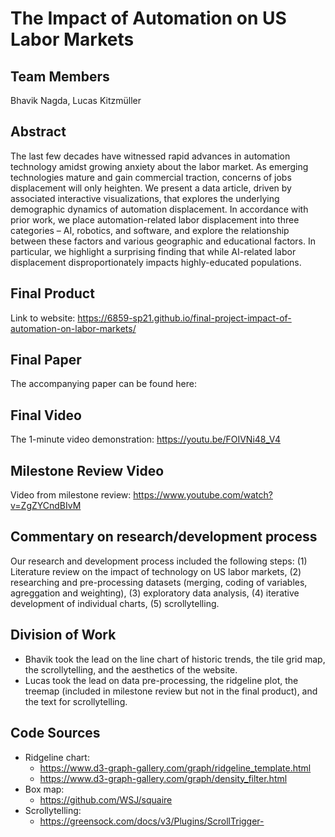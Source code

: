 # The Impact of Automation on US Labor Markets

## Team Members
Bhavik Nagda, Lucas Kitzmüller

## Abstract
The last few decades have witnessed rapid advances in automation technology amidst growing anxiety about the labor market. As emerging technologies mature and gain commercial traction, concerns of jobs displacement will only heighten. We present a data article, driven by associated interactive visualizations, that explores the underlying demographic dynamics of automation displacement. In accordance with prior work, we place automation-related labor displacement into three categories – AI, robotics, and software, and explore the relationship between these factors and various geographic and educational factors. In particular, we highlight a surprising finding that while AI-related labor displacement disproportionately impacts highly-educated populations.


## Final Product
Link to website: https://6859-sp21.github.io/final-project-impact-of-automation-on-labor-markets/ 

## Final Paper
The accompanying paper can be found here:

## Final Video
The 1-minute video demonstration: https://youtu.be/FOIVNi48_V4 

## Milestone Review Video
Video from milestone review: https://www.youtube.com/watch?v=ZgZYCndBIvM

##  Commentary on research/development process
Our research and development process included the following steps: (1) Literature review on the impact of technology on US labor markets, (2) researching and pre-processing datasets (merging, coding of variables, agreggation and weighting), (3) exploratory data analysis, (4) iterative development of individual charts, (5) scrollytelling. 

## Division of Work
* Bhavik took the lead on the line chart of historic trends, the tile grid map, the scrollytelling, and the aesthetics of the website.
* Lucas took the lead on data pre-processing, the ridgeline plot, the treemap (included in milestone review but not in the final product), and the text for scrollytelling.

## Code Sources
* Ridgeline chart:
  * https://www.d3-graph-gallery.com/graph/ridgeline_template.html
  * https://www.d3-graph-gallery.com/graph/density_filter.html
* Box map: 
  * https://github.com/WSJ/squaire  
* Scrollytelling:
  * https://greensock.com/docs/v3/Plugins/ScrollTrigger-
